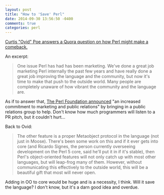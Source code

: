 ```yaml
---
layout: post
title: "How to 'Save' Perl"
date: 2014-09-30 13:56:50 -0400
comments: true
categories: perl
---
```


[Curtis "Ovid" Poe answers a Quora question on how Perl might make a comeback.](http://www.quora.com/What-new-features-could-save-Perl-from-extinction-Is-it-at-all-possible/answer/Curtis-Poe?share=1)

An excerpt:

> One issue Perl has had has been marketing. We've done a great job marketing Perl internally the past few years and have really done a great job improving the language and the community, but now it's time to make that push to the outside world. Many people are completely unaware of how vibrant the community and the language are.

As if to answer that, [The Perl Foundation announced](http://news.perlfoundation.org/2014/09/the-perl-foundation-to-increas.html) "an increased commitment to marketing and public relations" by bringing in a public relations group to help.  Don't know how much programmers will listen to a PR pitch, but it couldn't hurt...

Back to Ovid:

> The other feature is a proper Metaobject protocol in the language (not just in Moose). There's been some work on this and if it ever gets into core (and Ricardo Signes, the person currently overseeing development on the Perl 5 core, said he'll put it in if it's stable), then Perl's object-oriented features will not only catch up with most other languages, but will leap-frog many of them. However, without communicating this effectively to the outside world, this will be a beautiful gift that most will never open.

Adding in OO to core would be huge and is a necessity, I think.  Will it save the language?  I don't know, but it's a darn good idea and overdue.

